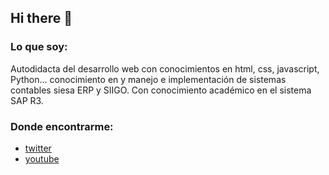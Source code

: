 ## Hi there 👋

<!--
**Luis-Aguino/Luis-Aguino** is a ✨ _special_ ✨ repository because its `README.md` (this file) appears on your GitHub profile.-->

### Lo que soy:

Autodidacta del desarrollo web con conocimientos en html, css, javascript, Python…
conocimiento en y manejo e implementación de sistemas contables siesa ERP y SIIGO.
Con conocimiento académico en el sistema SAP R3.


 ### Donde encontrarme:
- [twitter](https://twitter.com/aguijara)
- [youtube](https://www.youtube.com/)

	
   
